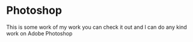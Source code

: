 # Photoshop
This is some work of my work you can check it out and I can do any kind work on Adobe Photoshop
